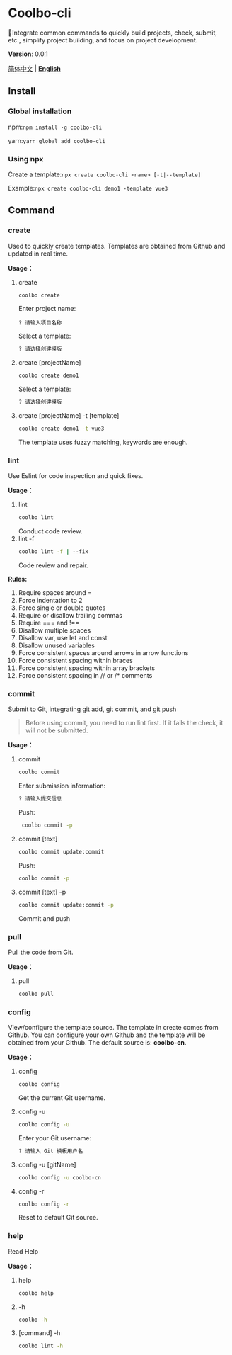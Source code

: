 # Coolbo-cli
🌈Integrate common commands to quickly build projects, check, submit, etc., simplify project building, and focus on project development.

**Version**: 0.0.1

[简体中文](./README.md) | **[English](./README.en.md)**

## Install
### Global installation
npm:`npm install -g coolbo-cli`

yarn:`yarn global add coolbo-cli`
### Using npx
Create a template:`npx create coolbo-cli <name> [-t|--template]`

Example:`npx create coolbo-cli demo1 -template vue3`

## Command
### create
Used to quickly create templates. Templates are obtained from Github and updated in real time.

**Usage：**
1. create
    ```bash
    coolbo create
    ``` 
    Enter project name:
    ```bash[README.md](README.md)
    ? 请输入项目名称
    ``` 
    Select a template:
    ```bash
    ? 请选择创建模版
    ``` 
2. create [projectName]
    ```bash
    coolbo create demo1
    ``` 
    Select a template:
    ```bash
    ? 请选择创建模版
    ```

3. create [projectName] -t [template]
    ```bash
    coolbo create demo1 -t vue3
    ``` 
   The template uses fuzzy matching, keywords are enough.
### lint
Use Eslint for code inspection and quick fixes.

**Usage：**
1. lint
    ```bash
    coolbo lint
    ``` 
   Conduct code review.
2. lint -f
    ```bash
    coolbo lint -f | --fix
    ``` 
   Code review and repair.

**Rules:**
1. Require spaces around =
2. Force indentation to 2
3. Force single or double quotes
4. Require or disallow trailing commas
5. Require === and !==
6. Disallow multiple spaces
7. Disallow var, use let and const
8. Disallow unused variables
9. Force consistent spaces around arrows in arrow functions
10. Force consistent spacing within braces
11. Force consistent spacing within array brackets
12. Force consistent spacing in // or /* comments

### commit
Submit to Git, integrating git add, git commit, and git push

> Before using commit, you need to run lint first. If it fails the check, it will not be submitted.

**Usage：**
1. commit
    ```bash
    coolbo commit 
    ``` 
    Enter submission information:
    ```bash
   ? 请输入提交信息
    ``` 
   Push:
   ```bash
    coolbo commit -p 
    ``` 

2. commit [text]
    ```bash
    coolbo commit update:commit
    ``` 
   Push:
   ```bash
   coolbo commit -p 
   ``` 

3. commit [text] -p
    ```bash
    coolbo commit update:commit -p
    ``` 
   Commit and push

### pull
Pull the code from Git.

**Usage：**
1. pull
    ```bash
    coolbo pull 
    ``` 


### config
View/configure the template source. The template in create comes from Github. You can configure your own Github and the template will be obtained from your Github.
The default source is: **coolbo-cn**.

**Usage：**
1. config
    ```bash
    coolbo config 
    ```
   Get the current Git username.
2. config -u
    ```bash
    coolbo config -u
    ```
    Enter your Git username:
    ```bash
    ? 请输入 Git 模板用户名 
    ```
3. config -u [gitName]
    ```bash
    coolbo config -u coolbo-cn
    ```

4. config -r
    ```bash
    coolbo config -r
    ```
    Reset to default Git source.

### help
Read Help

**Usage：**
1. help
    ```bash
    coolbo help 
    ```

2. -h
    ```bash
    coolbo -h 
    ``` 
3. [command] -h
    ```bash
    coolbo lint -h
    ``` 
